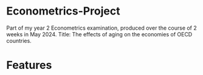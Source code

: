 # Econometrics-Project
Part of my year 2 Econometrics examination, produced over the course of 2 weeks in May 2024. Title: The effects of aging on the economies of OECD countries.

# Features
